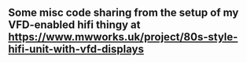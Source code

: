 ## Some misc code sharing from the setup of my VFD-enabled hifi thingy at https://www.mwworks.uk/project/80s-style-hifi-unit-with-vfd-displays
